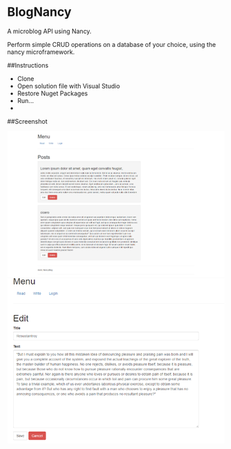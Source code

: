 # BlogNancy
A microblog API using Nancy.

Perform simple CRUD operations on a database of your choice, using the nancy microframework.

##Instructions
+ Clone
+ Open solution file with Visual Studio
+ Restore Nuget Packages
+ Run...
+ 

##Screenshot


![solarized palette](https://raw.githubusercontent.com/mandiros3/BlogNancy/master/nancyblog-early.png)
![solarized palette](https://raw.githubusercontent.com/mandiros3/BlogNancy/master/edit.png)

